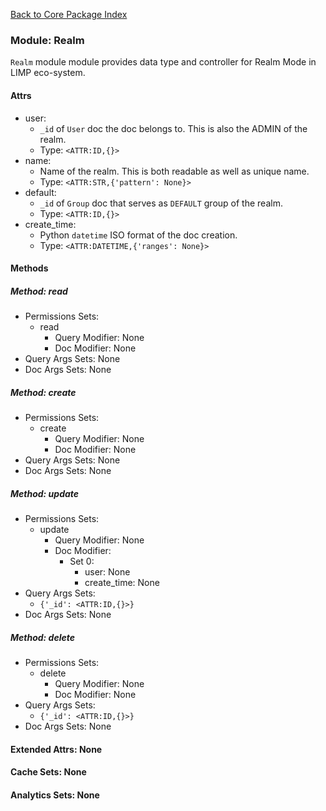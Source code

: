 [Back to Core Package Index](./README.md)

### Module: Realm
`Realm` module module provides data type and controller for Realm Mode in LIMP eco-system.
#### Attrs
* user:
  * `_id` of `User` doc the doc belongs to. This is also the ADMIN of the realm.
  * Type: `<ATTR:ID,{}>`
* name:
  * Name of the realm. This is both readable as well as unique name.
  * Type: `<ATTR:STR,{'pattern': None}>`
* default:
  * `_id` of `Group` doc that serves as `DEFAULT` group of the realm.
  * Type: `<ATTR:ID,{}>`
* create_time:
  * Python `datetime` ISO format of the doc creation.
  * Type: `<ATTR:DATETIME,{'ranges': None}>`
#### Methods
##### Method: read
* Permissions Sets:
  * read
	* Query Modifier: None
	* Doc Modifier: None
* Query Args Sets: None
* Doc Args Sets: None
##### Method: create
* Permissions Sets:
  * create
	* Query Modifier: None
	* Doc Modifier: None
* Query Args Sets: None
* Doc Args Sets: None
##### Method: update
* Permissions Sets:
  * update
	* Query Modifier: None
	* Doc Modifier:
	  * Set 0:
		* user: None
		* create_time: None
* Query Args Sets:
  * `{'_id': <ATTR:ID,{}>}`
* Doc Args Sets: None
##### Method: delete
* Permissions Sets:
  * delete
	* Query Modifier: None
	* Doc Modifier: None
* Query Args Sets:
  * `{'_id': <ATTR:ID,{}>}`
* Doc Args Sets: None
#### Extended Attrs: None
#### Cache Sets: None
#### Analytics Sets: None